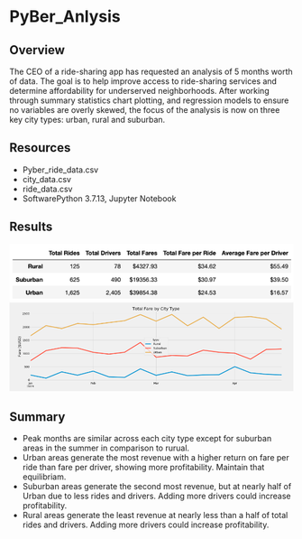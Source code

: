 # PyBer_Anlysis

## Overview 
The CEO of a ride-sharing app has requested an analysis of 5 months worth of data. The goal is to help improve access to ride-sharing services and determine affordability for underserved neighborhoods. After working through summary statistics chart plotting, and regression models to ensure no variables are overly skewed, the focus of the analysis is now on three key city types: urban, rural and suburban.

## Resources
* Pyber_ride_data.csv
* city_data.csv
* ride_data.csv
* SoftwarePython 3.7.13, Jupyter Notebook

## Results
![This is an image](images/resultsbytype.png)
![This is an image](images/fare_by_city_type_line.png)

## Summary
* Peak months are similar across each city type except for suburban areas in the summer in comparison to rurual.
* Urban areas generate the most revenue with a higher return on fare per ride than fare per driver, showing more profitability. Maintain that equilibriam.
* Suburban areas generate the second most revenue, but at nearly half of Urban due to less rides and drivers. Adding more drivers could increase profitability.
* Rural areas generate the least revenue at nearly less than a half of total rides and drivers. Adding more drivers could increase profitability.



